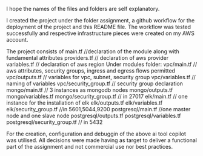 I hope the names of the files and folders are self explanatory.

I created the project under the folder assignment, a github workflow for the deployment of the project and this README file.
The workflow was tested successfully and respective infrastructure pieces were created on my AWS account.

The project consists of
main.tf //declaration of the module along with fundamental attributes
providers.tf // declaration of aws provider
variables.tf // declaration of aws region
Under modules folder:
vpc/main.tf // aws attributes, security groups, ingress and egress flows permitted
vpc/outputs.tf // variables for vpc, subnet, security group
vpc/variables.tf // naming of variables
vpc/security_group.tf // security group declaration 
mongo/main.tf // 3 instances as mongodb nodes
mongo/outputs.tf 
mongo/variables.tf
mongo/security_group.tf // in 27017
elk/main.tf // one instance for the installation of elk
elk/outputs.tf
elk/variables.tf
elk/security_group.tf //in 5601,5044,9200
postgresql/main.tf //one master node and one slave node
postgresql/outputs.tf
postgresql/variables.tf
postgresql/security_group.tf // in 5432

For the creation, configuration and debuggin of the above ai tool copilot was utilised.
All decisions were made having as target to deliver a functional part of the assignment and not commercial use nor best practices.

